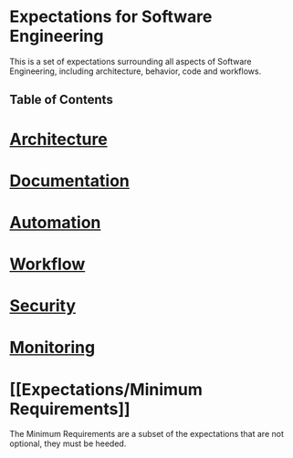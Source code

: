 # Expectations for Software Engineering

This is a set of expectations surrounding all aspects of Software Engineering, including architecture, behavior, code and workflows.

## Table of Contents

# [Architecture](architecture.md)
# [Documentation](documentation.md)
# [Automation](automation.md)
# [Workflow](workflow.md)
# [Security](security.md)
# [Monitoring](monitoring.md)

# [[Expectations/Minimum Requirements]]

The Minimum Requirements are a subset of the expectations that are not optional, they must be heeded.
